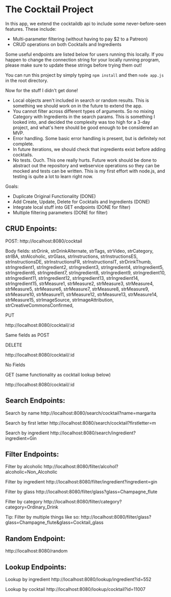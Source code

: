 <h1>The Cocktail Project</h1>

In this app, we extend the cocktaildb api to include some never-before-seen features. These include:

- Multi-parameter filtering (without having to pay $2 to a Patreon)
- CRUD operations on both Cocktails and Ingredients

Some useful endpoints are listed below for users running this locally. If you happen to change the connection string for your locally running program, please make sure to update these strings before trying them out!

You can run this project by simply typing `npm install` and then `node app.js` in the root directory.

Now for the stuff I didn't get done!
- Local objects aren't included in search or random results. This is something we should work on in the future to extend the app.
- You cannot filter across different types of arguments. So no mixing Category with Ingredients in the search params. This is something I looked into, and decided the complexity was too high for a 3-day project, and what's here should be good enough to be considered an MVP.
- Error handling. Some basic error handling is present, but is definitely not complete. 
- In future iterations, we should check that ingredients exist before adding cocktails. 
- No tests. Ouch. This one really hurts. Future work should be done to abstract out the repository and webservice operations so they can be mocked and tests can be written. This is my first effort with node.js, and testing is quite a lot to learn right now.


Goals:
- Duplicate Original Functionality (DONE)
- Add Create, Update, Delete for Cocktails and Ingredients (DONE)
- Integrate local stuff into GET endpoints (DONE for filter)
- Multiple filtering parameters (DONE for filter)

<h2>CRUD Enpoints:</h2>
POST:
http://localhost:8080/cocktail

Body fields:
  strDrink,
  strDrinkAlternate,
  strTags,
  strVideo,
  strCategory,
  strIBA,
  strAlcoholic,
  strGlass,
  strInstructions,
  strInstructionsES,
  strInstructionsDE,
  strInstructionsFR,
  strInstructionsIT,
  strDrinkThumb,
  strIngredient1,
  strIngredient2,
  strIngredient3,
  strIngredient4,
  strIngredient5,
  strIngredient6,
  strIngredient7,
  strIngredient8,
  strIngredient9,
  strIngredient10,
  strIngredient11,
  strIngredient12,
  strIngredient13,
  strIngredient14,
  strIngredient15,
  strMeasure1,
  strMeasure2,
  strMeasure3,
  strMeasure4,
  strMeasure5,
  strMeasure6,
  strMeasure7,
  strMeasure8,
  strMeasure9,
  strMeasure10,
  strMeasure11,
  strMeasure12,
  strMeasure13,
  strMeasure14,
  strMeasure15,
  strImageSource,
  strImageAttribution,
  strCreativeCommonsConfirmed,

PUT

http://localhost:8080/cocktail/:id

Same fields as POST

DELETE 

http://localhost:8080/cocktail/:id

No Fields

GET (same functionality as cocktail lookup below)

http://localhost:8080/cocktail/:id

<h2>Search Endpoints:</h2>

Search by name
http://localhost:8080/search/cocktail?name=margarita

Search by first letter
http://localhost:8080/search/cocktail?firstletter=m

Search by ingredient
http://localhost:8080/search/ingredient?ingredient=Gin


<h2>Filter Endpoints:</h2>

Filter by alcoholic
http://localhost:8080/filter/alcohol?alcoholic=Non_Alcoholic

Filter by ingredient
http://localhost:8080/filter/ingredient?ingredient=gin

Filter by glass
http://localhost:8080/filter/glass?glass=Champagne_flute

Filter by category
http://localhost:8080/filter/category?category=Ordinary_Drink

Tip: Filter by multiple things like so:
http://localhost:8080/filter/glass?glass=Champagne_flute&glass=Cocktail_glass


<h2>Random Endpoint:</h2>

http://localhost:8080/random


<h2>Lookup Endpoints:</h2>


Lookup by ingredient
http://localhost:8080/lookup/ingredient?id=552

Lookup by cocktail
http://localhost:8080/lookup/cocktail?id=11007
